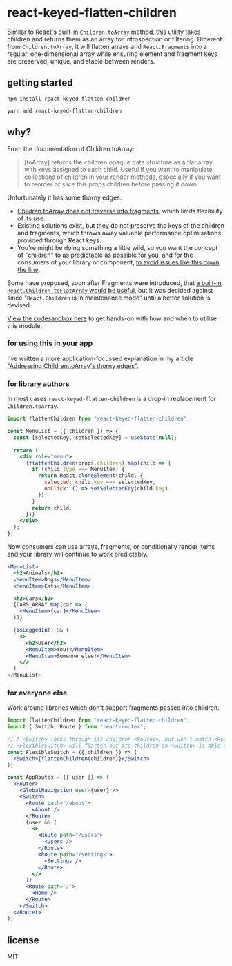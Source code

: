 # react-keyed-flatten-children

Similar to [React's built-in `Children.toArray` method](https://reactjs.org/docs/react-api.html#reactchildrentoarray), this utility takes children and returns them as an array for introspection or filtering. Different from `Children.toArray`, it will flatten arrays and `React.Fragment`s into a regular, one-dimensional array while ensuring element and fragment keys are preserved, unique, and stable between renders.

## getting started

```
npm install react-keyed-flatten-children
```

```
yarn add react-keyed-flatten-children
```

## why?

From the documentation of Children.toArray:

> [toArray] returns the children opaque data structure as a flat array with keys assigned to each child. Useful if you want to manipulate collections of children in your render methods, especially if you want to reorder or slice this.props.children before passing it down.

Unfortunately it has some thorny edges:

- [Children.toArray does not traverse into fragments](https://github.com/facebook/react/issues/6889), which limits flexibility of its use.
- Existing solutions exist, but they do not preserve the keys of the children and fragments, which throws away valuable performance optimisations provided through React keys.
- You're might be doing something a little wild, so you want the concept of "children" to as predictable as possible for you, and for the consumers of your library or component, [to avoid issues like this down the line](https://github.com/ReactTraining/react-router/issues/5785#issuecomment-351067856).

Some have proposed, soon after Fragments were introduced, that [a built-in `React.Children.toFlatArray` would be useful](https://github.com/reactjs/rfcs/pull/61), but it was decided against since "`React.Children` is in maintenance mode" until a better solution is devised.

[View the codesandbox here](https://codesandbox.io/s/react-keyed-flatten-children-example-yghsp) to get hands-on with how and when to utilise this module.

### for using this in your app

I've written a more application-focussed explanation in my article ["Addressing Children.toArray's thorny edges"](https://tommckenzie.dev/posts/react-keyed-flatten-children.html).

### for library authors

In most cases `react-keyed-flatten-children` is a drop-in replacement for `Children.toArray`.

```jsx
import flattenChildren from "react-keyed-flatten-children";

const MenuList = ({ children }) => {
  const [selectedKey, setSelectedKey] = useState(null);

  return (
    <div role="menu">
      {flattenChildren(props.children).map(child => {
        if (child.type === MenuItem) {
          return React.cloneElement(child, {
            selected: child.key === selectedKey,
            onClick: () => setSelectedKey(child.key)
          });
        }
        return child;
      })}
    </div>
  );
};
```

Now consumers can use arrays, fragments, or conditionally render items and your library will continue to work predictably.

```jsx
<MenuList>
  <h2>Animals</h2>
  <MenuItem>Dogs</MenuItem>
  <MenuItem>Cats</MenuItem>

  <h2>Cars</h2>
  {CARS_ARRAY.map(car => (
    <MenuItem>{car}</MenuItem>
  ))}

  {isLoggedIn() && (
    <>
      <h2>User</h2>
      <MenuItem>You!</MenuItem>
      <MenuItem>Someone else!</MenuItem>
    </>
  )
</MenuList>
```

### for everyone else

Work around libraries which don't support fragments passed into children.

```jsx
import flattenChildren from "react-keyed-flatten-children";
import { Switch, Route } from "react-router";

// A <Switch> looks through its children <Routes>, but won't match <Routes> within fragments.
// <FlexibleSwitch> will flatten out its children so <Switch> is able to see all children.
const FlexibleSwitch = ({ children }) => (
  <Switch>{flattenChildren(children)}</Switch>
);

const AppRoutes = ({ user }) => (
  <Router>
    <GlobalNavigation user={user} />
    <Switch>
      <Route path="/about">
        <About />
      </Route>
      {user && (
        <>
          <Route path="/users">
            <Users />
          </Route>
          <Route path="/settings">
            <Settings />
          </Route>
        </>
      )}
      <Route path="/">
        <Home />
      </Route>
    </Switch>
  </Router>
);
```

## license

MIT
